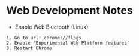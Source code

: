# Web Development Notes

- Enable Web Bluetooth (Linux)
```
1. Go to url: chrome://flags
2. Enable 'Experimental Web Platform features'
3. Restart Chrome
```

